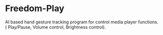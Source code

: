 # Freedom-Play
AI based hand gesture tracking program for control media player functions. ( Play/Pause, Volume control, Brightness control).

